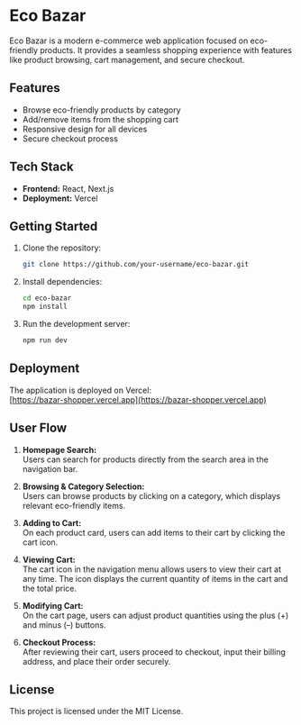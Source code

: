 # Eco Bazar

Eco Bazar is a modern e-commerce web application focused on eco-friendly products. It provides a seamless shopping experience with features like product browsing, cart management, and secure checkout.

## Features

- Browse eco-friendly products by category
- Add/remove items from the shopping cart
- Responsive design for all devices
- Secure checkout process

## Tech Stack

- **Frontend:** React, Next.js
- **Deployment:** Vercel

## Getting Started

1. Clone the repository:
    ```bash
    git clone https://github.com/your-username/eco-bazar.git
    ```
2. Install dependencies:
    ```bash
    cd eco-bazar
    npm install
    ```
3. Run the development server:
    ```bash
    npm run dev
    ```

## Deployment

The application is deployed on Vercel:  
[https://bazar-shopper.vercel.app](https://bazar-shopper.vercel.app)

## User Flow

1. **Homepage Search:**  
    Users can search for products directly from the search area in the navigation bar.

2. **Browsing & Category Selection:**  
    Users can browse products by clicking on a category, which displays relevant eco-friendly items.

3. **Adding to Cart:**  
    On each product card, users can add items to their cart by clicking the cart icon.

4. **Viewing Cart:**  
    The cart icon in the navigation menu allows users to view their cart at any time. The icon displays the current quantity of items in the cart and the total price.

5. **Modifying Cart:**  
    On the cart page, users can adjust product quantities using the plus (+) and minus (–) buttons.

6. **Checkout Process:**  
    After reviewing their cart, users proceed to checkout, input their billing address, and place their order securely.

## License

This project is licensed under the MIT License.